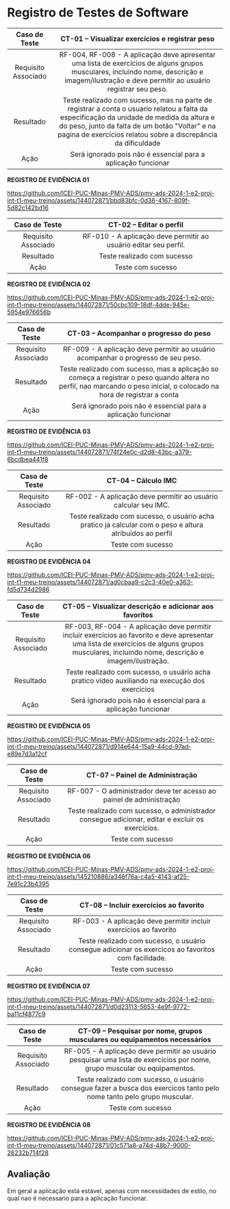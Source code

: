 # Registro de Testes de Software



| **Caso de Teste** 	| **CT-01 – Visualizar exercícios e registrar peso** 	|
|:---:	|:---:	|
|	Requisito Associado 	| RF-004, RF-008 - A aplicação deve apresentar uma lista de exercícios de alguns grupos musculares, incluindo nome, descrição e imagem/ilustração e  deve permitir ao usuário registrar seu peso. |
|	Resultado 	| Teste realizado com sucesso, mas na parte de registrar a conta o usuario relatou a falta da especificação da unidade de medida da altura e do peso, junto da falta de um botão "Voltar" e na pagina de exercícios relatou sobre a discrepância da dificuldade |
|	Ação 	| Será ignorado pois não é essencial para a aplicação funcionar |

**REGISTRO DE EVIDÊNCIA 01**





https://github.com/ICEI-PUC-Minas-PMV-ADS/pmv-ads-2024-1-e2-proj-int-t1-meu-treino/assets/144072871/bbd83bfc-0d36-4167-809f-5d82c142bd16



| **Caso de Teste** 	| **CT-02 – Editar o perfil** 	|
|:---:	|:---:	|
|	Requisito Associado 	| RF-010 - A aplicação deve permitir ao usuário editar seu perfil. |
| Resultado | Teste realizado com sucesso |
| Ação | Teste com sucesso |

**REGISTRO DE EVIDÊNCIA 02**




https://github.com/ICEI-PUC-Minas-PMV-ADS/pmv-ads-2024-1-e2-proj-int-t1-meu-treino/assets/144072871/50cbc109-18df-4dde-945e-5954e976656b



| **Caso de Teste** 	| **CT-03 – Acompanhar o progresso do peso** 	|
|:---:	|:---:	|
|	Requisito Associado 	| RF-009 - A aplicação deve permitir ao usuário acompanhar o progresso de seu peso. |
| Resultado | Teste realizado com sucesso, mas a aplicação so começa a registrar o peso quando altera no perfil, nao marcando o peso inicial, o colocado na hora de registrar a conta |
| Ação | Será ignorado pois não é essencial para a aplicação funcionar |

**REGISTRO DE EVIDÊNCIA 03**




https://github.com/ICEI-PUC-Minas-PMV-ADS/pmv-ads-2024-1-e2-proj-int-t1-meu-treino/assets/144072871/74f24e0c-d2d8-43bc-a379-6bcdbea441f8

| **Caso de Teste** 	| **CT-04 – Cálculo IMC** 	|
|:---:	|:---:	|
|	Requisito Associado 	| RF-002 - A aplicação deve permitir ao usuário calcular seu IMC. |
| Resultado | Teste realizado com sucesso, o usuário acha pratico ja calcular com o peso e altura atribuidos ao perfil |
| Ação | Teste com sucesso |

**REGISTRO DE EVIDÊNCIA 04**


https://github.com/ICEI-PUC-Minas-PMV-ADS/pmv-ads-2024-1-e2-proj-int-t1-meu-treino/assets/144072871/ad0cbaa9-c2c3-40e0-a363-fd5d734d2986

| **Caso de Teste** 	| **CT-05 – Visualizar descrição e adicionar aos favoritos** 	|
|:---:	|:---:	|
|	Requisito Associado 	| RF-003, RF-004 - A aplicação deve permitir incluir exercícios ao favorito e deve apresentar uma lista de exercícios de alguns grupos musculares, incluindo nome, descrição e imagem/ilustração. |
| Resultado | Teste realizado com sucesso, o usuário acha pratico video auxiliando na execução dos exercícios |
| Ação | Será ignorado pois não é essencial para a aplicação funcionar |

**REGISTRO DE EVIDÊNCIA 05**


https://github.com/ICEI-PUC-Minas-PMV-ADS/pmv-ads-2024-1-e2-proj-int-t1-meu-treino/assets/144072871/d914e644-15a9-44cd-97ad-e89e7d3a12cf



| **Caso de Teste** 	| **CT-07 – Painel de Administração** 	|
|:---:	|:---:	|
|	Requisito Associado 	| RF-007 - O administrador deve ter acesso ao painel de administração |
| Resultado | Teste realizado com sucesso, o administrador consegue adicionar, editar e excluir os exercícios. |
| Ação | Teste com sucesso |

**REGISTRO DE EVIDÊNCIA 06**

https://github.com/ICEI-PUC-Minas-PMV-ADS/pmv-ads-2024-1-e2-proj-int-t1-meu-treino/assets/145210886/a346f76a-c4a5-4143-af25-7e91c23b4395

| **Caso de Teste** 	| **CT-08 – Incluir exercícios ao favorito** 	|
|:---:	|:---:	|
|	Requisito Associado 	| RF-003 -  A aplicação deve permitir incluir exercícios ao favorito |
| Resultado | Teste realizado com sucesso, o usuário consegue adicionar os exercicos ao favoritos com facilidade. |
| Ação | Teste com sucesso |

**REGISTRO DE EVIDÊNCIA 07**



https://github.com/ICEI-PUC-Minas-PMV-ADS/pmv-ads-2024-1-e2-proj-int-t1-meu-treino/assets/144072871/d0d23113-5653-4e9f-9772-ba11cf4877c9



| **Caso de Teste** 	| **CT-09 – Pesquisar por nome, grupos musculares ou equipamentos necessários** 	|
|:---:	|:---:	|
|	Requisito Associado 	| RF-005 -  A aplicação deve permitir ao usuário pesquisar uma lista de exercícios por nome, grupo muscular ou equipamentos. |
| Resultado | Teste realizado com sucesso, o usuário consegue fazer a busca dos exercicos tanto pelo nome tanto pelo grupo muscular. |
| Ação | Teste com sucesso |

**REGISTRO DE EVIDÊNCIA 08**



https://github.com/ICEI-PUC-Minas-PMV-ADS/pmv-ads-2024-1-e2-proj-int-t1-meu-treino/assets/144072871/01c571a8-a74d-48b7-9000-26232b714f28




## Avaliação

Em geral a aplicação está estável, apenas com necessidades de estilo, no qual nao é necessario para a aplicação funcionar.

